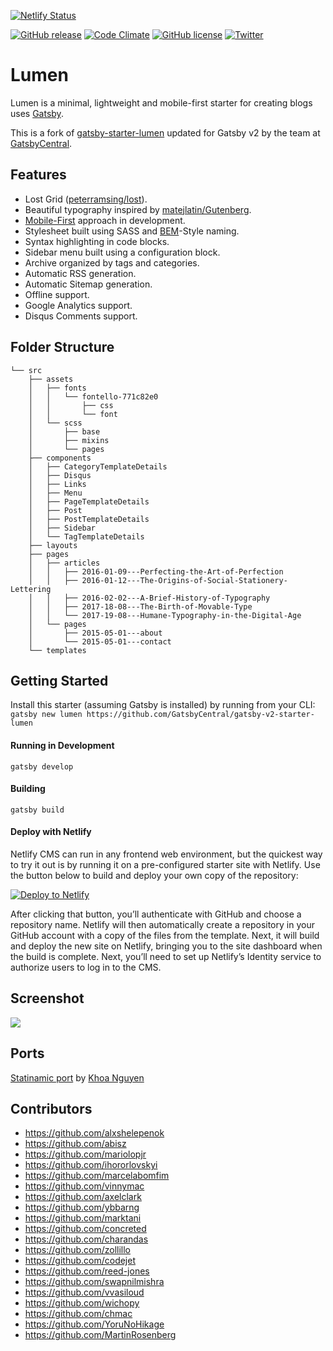 [![Netlify Status](https://api.netlify.com/api/v1/badges/145b3c5f-c4c3-4722-b887-bb574c37aff3/deploy-status)](https://app.netlify.com/sites/suspicious-archimedes-0d4532/deploys)

[![GitHub release](https://img.shields.io/github/release/GatsbyCentral/gatsby-v2-starter-lumen.svg)](https://github.com/GatsbyCentral/gatsby-v2-starter-lumen) [![Code Climate](https://img.shields.io/codeclimate/maintainability/GatsbyCentral/gatsby-v2-starter-lumen.svg)](https://codeclimate.com/github/GatsbyCentral/gatsby-v2-starter-lumen) [![GitHub license](https://img.shields.io/badge/license-MIT-blue.svg)](https://raw.githubusercontent.com/GatsbyCentral/gatsby-v2-starter-lumen/master/LICENSE) [![Twitter](https://img.shields.io/twitter/url/https/github.com/GatsbyCentral/gatsby-v2-starter-lumen.svg?style=social)](https://twitter.com/intent/tweet?text=Wow:&url=https://github.com/GatsbyCentral/gatsby-v2-starter-lumen)

# Lumen

Lumen is a minimal, lightweight and mobile-first starter for creating blogs uses
[Gatsby](https://github.com/gatsbyjs/gatsby).

This is a fork of
[gatsby-starter-lumen](https://github.com/alxshelepenok/gatsby-starter-lumen)
updated for Gatsby v2 by the team at
[GatsbyCentral](https://www.gatsbycentral.com/).

## Features

- Lost Grid ([peterramsing/lost](https://github.com/peterramsing/lost)).
- Beautiful typography inspired by [matejlatin/Gutenberg](https://github.com/matejlatin/Gutenberg).
- [Mobile-First](https://medium.com/@mrmrs_/mobile-first-css-48bc4cc3f60f) approach in development.
- Stylesheet built using SASS and [BEM](http://getbem.com/naming/)-Style naming.
- Syntax highlighting in code blocks.
- Sidebar menu built using a configuration block.
- Archive organized by tags and categories.
- Automatic RSS generation.
- Automatic Sitemap generation.
- Offline support.
- Google Analytics support.
- Disqus Comments support.

## Folder Structure

```
└── src
    ├── assets
    │   ├── fonts
    │   │   └── fontello-771c82e0
    │   │       ├── css
    │   │       └── font
    │   └── scss
    │       ├── base
    │       ├── mixins
    │       └── pages
    ├── components
    │   ├── CategoryTemplateDetails
    │   ├── Disqus
    │   ├── Links
    │   ├── Menu
    │   ├── PageTemplateDetails
    │   ├── Post
    │   ├── PostTemplateDetails
    │   ├── Sidebar
    │   └── TagTemplateDetails
    ├── layouts
    ├── pages
    │   ├── articles
    │   │   ├── 2016-01-09---Perfecting-the-Art-of-Perfection
    │   │   ├── 2016-01-12---The-Origins-of-Social-Stationery-Lettering
    │   │   ├── 2016-02-02---A-Brief-History-of-Typography
    │   │   ├── 2017-18-08---The-Birth-of-Movable-Type
    │   │   └── 2017-19-08---Humane-Typography-in-the-Digital-Age
    │   └── pages
    │       ├── 2015-05-01---about
    │       └── 2015-05-01---contact
    └── templates
```

## Getting Started

Install this starter (assuming Gatsby is installed) by running from your CLI:
`gatsby new lumen https://github.com/GatsbyCentral/gatsby-v2-starter-lumen`

#### Running in Development

`gatsby develop`

#### Building

`gatsby build`

#### Deploy with Netlify

Netlify CMS can run in any frontend web environment, but the quickest way to try it out is by running it on a pre-configured starter site with Netlify. Use the button below to build and deploy your own copy of the repository:

<a href="https://app.netlify.com/start/deploy?repository=https://github.com/GatsbyCentral/gatsby-v2-starter-lumen" target="_blank"><img src="https://www.netlify.com/img/deploy/button.svg" alt="Deploy to Netlify"></a>

After clicking that button, you’ll authenticate with GitHub and choose a repository name. Netlify will then automatically create a repository in your GitHub account with a copy of the files from the template. Next, it will build and deploy the new site on Netlify, bringing you to the site dashboard when the build is complete. Next, you’ll need to set up Netlify’s Identity service to authorize users to log in to the CMS.

## Screenshot

![](http://i.imgur.com/422y5GV.png)

## Ports

[Statinamic port](https://github.com/thangngoc89/statinamic-theme-lumen) by [Khoa Nguyen](https://github.com/thangngoc89)

## Contributors

- https://github.com/alxshelepenok
- https://github.com/abisz
- https://github.com/mariolopjr
- https://github.com/ihororlovskyi
- https://github.com/marcelabomfim
- https://github.com/vinnymac
- https://github.com/axelclark
- https://github.com/ybbarng
- https://github.com/marktani
- https://github.com/concreted
- https://github.com/charandas
- https://github.com/zollillo
- https://github.com/codejet
- https://github.com/reed-jones
- https://github.com/swapnilmishra
- https://github.com/vvasiloud
- https://github.com/wichopy
- https://github.com/chmac
- https://github.com/YoruNoHikage
- https://github.com/MartinRosenberg
